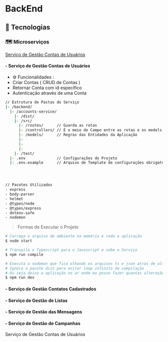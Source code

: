 

# BackEnd

## 🔨 Tecnologias

### 🗺️ Microserviços

<a href="#accounts-service">Serviço de Gestão Contas de Usuários</a>



#### - Serviço de Gestão Contas de Usuários
 * ⚙️ Funcionalidades :
 * Criar Contas ( CRUD de Contas )
 * Retornar Conta com id específico
 * Autenticação através de uma Conta  

```bash
// Estrutura de Pastas do Serviço
|- /backend/
  |- /accounts-service/
    |- /dist/
    |- /src/
      |- /routes/      // Guarda as rotas
      |- /controllers/ // É o meio de Campo entre as rotas e os models
      |- /models/      // Regras das Entidades da Aplicação 
      |-
      |-
      |-
    |- /test/
  |- .env              // Configurações do Projeto
  |- .env.example      // Arquivo de Template de configurações obrigatórias para o projeto              




// Pacotes Utilizados
- express
- body-parser
- helmet
- @types/node 
- @types/express
- dotenv-safe
- nodemon

```
> Formas de Executar o Projeto
 ```bash 
# Carrega o arquivo de ambiente na memória e roda a aplicação
$ node start

# Transpila o Typescript para o Javascript e sobe o Serviço 
$ npm run compile

# Executa o nodemon que fica olhando os arquivos ts e json atras de alterações se houver alterações ele recompila
# Ignora o pacote dist para evitar loop infinito de compilação 
# Ou seja deixa a aplicação no ar onde eu posso fazer quantas alterações eu quiser, que ele força a recompilação do projeto 
$ npm run dev
 ```




#### - Serviço de Gestão Contatos Cadastrados


#### - Serviço de Gestão de Listas


#### - Serviço de Gestão das Mensagens


#### - Serviço de Gestão de Campanhas
<a name="accounts-service"></a>Serviço de Gestão Contas de Usuários
